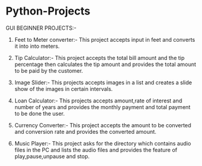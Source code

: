# Python-Projects
GUI BEGINNER PROJECTS:-

1. Feet to Meter converter:-
This project accepts input in feet and converts it into into meters.

2. Tip Calculator:-
This project accepts the total bill amount and the tip percentage then calculates the tip amount and provides the total amount to be paid by the customer.

3. Image Slider:-
This projects accepts images in a list and creates a slide show of the images in certain intervals.

4. Loan Calculator:-
This projects accepts amount,rate of interest and number of years and provides the monthly payment and total payment to be done the user.

5. Currency Converter:-
This project accepts the amount to be converted and conversion rate and provides the converted amount. 

6. Music Player:-
This project asks for the directory which contains audio files in the PC and lists the audio files and provides the feature of play,pause,unpause and stop.
